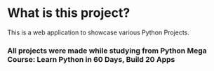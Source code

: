 # What is this project?
This is a web application to showcase various Python Projects.
### All projects were made while studying from Python Mega Course: Learn Python in 60 Days, Build 20 Apps
